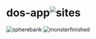 # dos-app![sites](https://user-images.githubusercontent.com/66309753/183718256-5ef9d64b-04d5-4446-b1fa-2e1ac9989990.jpg)
![spherebank](https://user-images.githubusercontent.com/66309753/183739542-c9492294-b456-4fc4-92af-66b2be2d3f9b.png)
![monsterfinished](https://user-images.githubusercontent.com/66309753/183740094-9c2492ba-6687-437a-b339-ba3c9abbe557.jpg)
